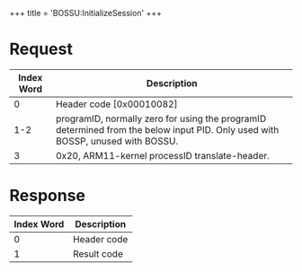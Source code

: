 +++
title = 'BOSSU:InitializeSession'
+++

# Request

| Index Word | Description                                                                                                                    |
|------------|--------------------------------------------------------------------------------------------------------------------------------|
| 0          | Header code \[0x00010082\]                                                                                                     |
| 1-2        | programID, normally zero for using the programID determined from the below input PID. Only used with BOSSP, unused with BOSSU. |
| 3          | 0x20, ARM11-kernel processID translate-header.                                                                                 |

# Response

| Index Word | Description |
|------------|-------------|
| 0          | Header code |
| 1          | Result code |
